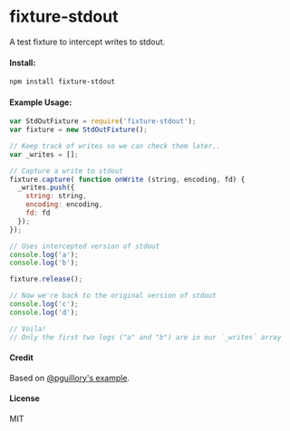 fixture-stdout
==============

A test fixture to intercept writes to stdout.

#### Install:
```sh
npm install fixture-stdout
```

#### Example Usage:

```javascript
var StdOutFixture = require('fixture-stdout');
var fixture = new StdOutFixture();

// Keep track of writes so we can check them later..
var _writes = [];

// Capture a write to stdout
fixture.capture( function onWrite (string, encoding, fd) {
  _writes.push({
    string: string,
    encoding: encoding,
    fd: fd
  });
});

// Uses intercepted version of stdout
console.log('a');
console.log('b');

fixture.release();

// Now we're back to the original version of stdout
console.log('c');
console.log('d');

// Voila!
// Only the first two logs ("a" and "b") are in our `_writes` array
```


#### Credit
Based on [@pguillory's example](https://gist.github.com/pguillory/729616).


#### License

MIT
